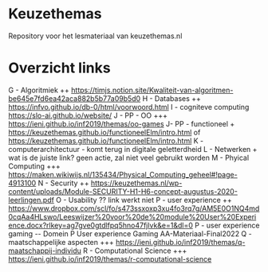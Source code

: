 # Keuzethemas
Repository voor het lesmateriaal van keuzethemas.nl

# Overzicht links

G - Algoritmiek	++	https://timjs.notion.site/Kwaliteit-van-algoritmen-be645e7fd6ea42aca882b5b77a09b5d0
H - Databases	++	https://infvo.github.io/db-0/html/voorwoord.html
I - cogniteve computing		https://slo-ai.github.io/website/ 
J - PP - OO	+++	https://ieni.github.io/inf2019/themas/oo-games
J- PP - functioneel	+	https://keuzethemas.github.io/functioneelElm/intro.html of https://keuzethemas.github.io/functioneelElm/intro.html
K - computerarchitectuur	-	komt terug in digitale geletterdheid
L - Netwerken	+ 	wat is de juiste link? geen actie, zal niet veel gebruikt worden
M - Phyical Computing	+++	https://maken.wikiwijs.nl/135434/Physical_Computing_geheel#!page-4913100
N - Security	++	https://keuzethemas.nl/wp-content/uploads/Module-SECURITY-H1-H6-concept-augustus-2020-leerlingen.pdf
O - Usability	??	link werkt niet
P - user experience	++	https://www.dropbox.com/scl/fo/s473ssxoxp3xu4fo3rq7g/AM5E0O1NQ4md0cqAa4HLswo/Leeswijzer%20voor%20de%20module%20User%20Experience.docx?rlkey=ag7gve0gtdlfpq5hno47fjlvk&e=1&dl=0
P - user experience gaming	--	Domein P User experience Gaming AA-Materiaal-Final2022
Q - maatschappelijke aspecten	+++	https://ieni.github.io/inf2019/themas/q-maatschappij-individu
R - Computational Science	+++	https://ieni.github.io/inf2019/themas/r-computational-science
